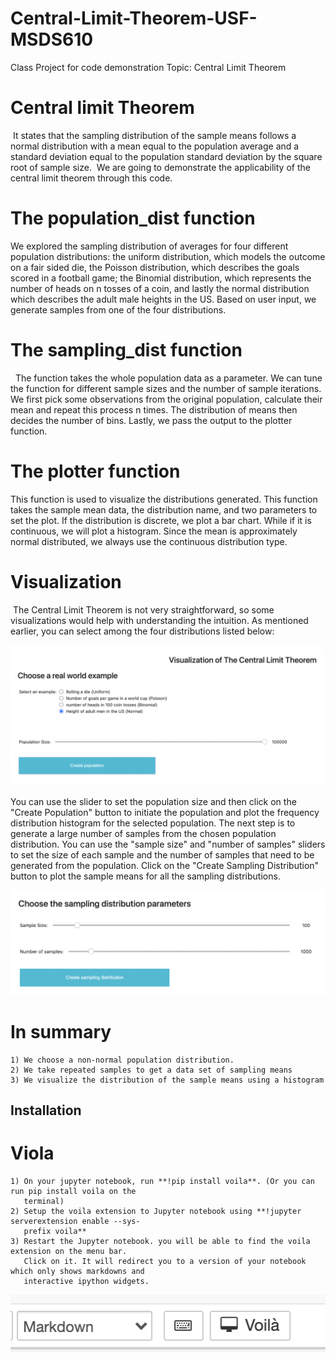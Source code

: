 # Central-Limit-Theorem-USF-MSDS610

Class Project for code demonstration
Topic: Central Limit Theorem

# Central limit Theorem
​
It states that the sampling distribution of the sample means follows a normal distribution with a mean equal to the population average and a standard deviation equal to the population standard deviation by the square root of sample size.
​
We are going to demonstrate the applicability of the central limit theorem through this code. 
​
​
​
# The population_dist function
We explored the sampling distribution of averages for four different population distributions: the uniform distribution, which models the outcome on a fair sided die, the Poisson distribution, which describes the goals scored in a football game; the Binomial distribution, which represents the number of heads on n tosses of a coin, and lastly the normal distribution which describes the adult male heights in the US.
​
Based on user input, we generate samples from one of the four distributions.
​
# The sampling_dist function  
​
​
The function takes the whole population data as a parameter. We can tune the function for different sample sizes and the number of sample iterations. 
We first pick some observations from the original population, calculate their mean and repeat this process n times. The distribution of means then decides the number of bins.  Lastly, we pass the output to the plotter function.
​
# The plotter function 
This function is used to visualize the distributions generated. This function takes the sample mean data, the distribution name, and two parameters to set the plot.  If the distribution is discrete, we plot a bar chart. While if it is continuous, we will plot a histogram. Since the mean is approximately normal distributed, we always use the continuous distribution type. 
​
​
# Visualization 
​
The Central Limit Theorem is not very straightforward, so some visualizations would help with understanding the intuition. As mentioned earlier, you can select among the four distributions listed below:

![alt text](https://github.com/ashwanirajan/Central-Limit-Theorem-USF-MSDS610/blob/main/Images/Choosing_Distribution.png)

        
You can use the slider to set the population size and then click on the "Create Population" button to initiate the population and plot the frequency distribution histogram for the selected population. The next step is to generate a large number of samples from the chosen population distribution. You can use the "sample size" and "number of samples" sliders to set the size of each sample and the number of samples that need to be generated from the population. Click on the "Create Sampling Distribution" button to plot the sample means for all the sampling distributions.

![alt text](https://github.com/ashwanirajan/Central-Limit-Theorem-USF-MSDS610/blob/main/Images/Sample_Params.png)


# In summary
    1) We choose a non-normal population distribution.
    2) We take repeated samples to get a data set of sampling means 
    3) We visualize the distribution of the sample means using a histogram
## Installation

# Viola
    1) On your jupyter notebook, run **!pip install voila**. (Or you can run pip install voila on the 
       terminal) 
    2) Setup the voila extension to Jupyter notebook using **!jupyter serverextension enable --sys-
       prefix voila**
    3) Restart the Jupyter notebook. you will be able to find the voila extension on the menu bar.
       Click on it. It will redirect you to a version of your notebook which only shows markdowns and 
       interactive ipython widgets. 
 ![alt text](https://github.com/ashwanirajan/Central-Limit-Theorem-USF-MSDS610/blob/main/Images/voila.png)
